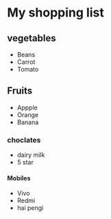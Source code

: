 # My shopping list
## vegetables
- Beans
- Carrot
- Tomato
## Fruits
- Appple
- Orange
- Banana
### choclates
- dairy milk
- 5 star
#### Mobiles
- Vivo
- Redmi
- hai pengi
